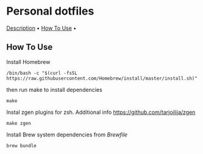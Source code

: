 # Personal dotfiles
 
<p align="left">
  <a href="#description">Description</a> •
  <a href="#how-to-use">How To Use</a> •
</p>

## How To Use

Install Homebrew
```
/bin/bash -c "$(curl -fsSL https://raw.githubusercontent.com/Homebrew/install/master/install.sh)"
```

then run make to install dependencies
```
make
```

Instal zgen plugins for zsh. Additional info https://github.com/tarjoilija/zgen
```
make zgen
```

Install Brew system dependencies from *Brewfile*
```
brew bundle
```
